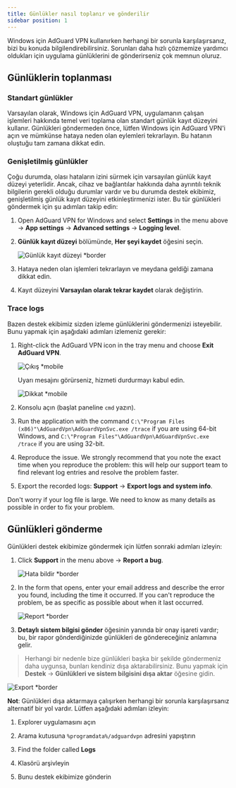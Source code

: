 ```yaml
---
title: Günlükler nasıl toplanır ve gönderilir
sidebar position: 1
---
```


Windows için AdGuard VPN kullanırken herhangi bir sorunla karşılaşırsanız, bizi bu konuda bilgilendirebilirsiniz. Sorunları daha hızlı çözmemize yardımcı oldukları için uygulama günlüklerini de gönderirseniz çok memnun oluruz.

## Günlüklerin toplanması

### Standart günlükler

Varsayılan olarak, Windows için AdGuard VPN, uygulamanın çalışan işlemleri hakkında temel veri toplama olan standart günlük kayıt düzeyini kullanır. Günlükleri göndermeden önce, lütfen Windows için AdGuard VPN'i açın ve mümkünse hataya neden olan eylemleri tekrarlayın. Bu hatanın oluştuğu tam zamana dikkat edin.

### Genişletilmiş günlükler

Çoğu durumda, olası hataların izini sürmek için varsayılan günlük kayıt düzeyi yeterlidir. Ancak, cihaz ve bağlantılar hakkında daha ayrıntılı teknik bilgilerin gerekli olduğu durumlar vardır ve bu durumda destek ekibimiz, genişletilmiş günlük kayıt düzeyini etkinleştirmenizi ister. Bu tür günlükleri göndermek için şu adımları takip edin:

1. Open AdGuard VPN for Windows and select **Settings** in the menu above → **App settings** → **Advanced settings** → **Logging level**.

1. **Günlük kayıt düzeyi** bölümünde, **Her şeyi kaydet** öğesini seçin.

    ![Günlük kayıt düzeyi *border](https://cdn.adtidy.org/content/kb/vpn/windows/logs/logging.jpeg)

1. Hataya neden olan işlemleri tekrarlayın ve meydana geldiği zamana dikkat edin.

1. Kayıt düzeyini **Varsayılan olarak tekrar kaydet** olarak değiştirin.

### Trace logs

Bazen destek ekibimiz sizden izleme günlüklerini göndermenizi isteyebilir. Bunu yapmak için aşağıdaki adımları izlemeniz gerekir:

1. Right-click the AdGuard VPN icon in the tray menu and choose **Exit AdGuard VPN**.

    ![Çıkış *mobile](https://cdn.adtidy.org/content/kb/vpn/windows/logs/exit.png)

    Uyarı mesajını görürseniz, hizmeti durdurmayı kabul edin.

    ![Dikkat *mobile](https://cdn.adtidy.org/content/kb/vpn/windows/logs/attention.png)

1. Konsolu açın (başlat paneline `cmd` yazın).

1. Run the application with the command `C:\"Program Files (x86)"\AdGuardVpn\AdGuardVpnSvc.exe /trace` if you are using 64-bit Windows, and `C:\"Program Files"\AdGuardVpn\AdGuardVpnSvc.exe /trace` if you are using 32-bit.

1. Reproduce the issue. We strongly recommend that you note the exact time when you reproduce the problem: this will help our support team to find relevant log entries and resolve the problem faster.

1. Export the recorded logs: **Support** → **Export logs and system info**.

Don't worry if your log file is large. We need to know as many details as possible in order to fix your problem.

## Günlükleri gönderme

Günlükleri destek ekibimize göndermek için lütfen sonraki adımları izleyin:

1. Click **Support** in the menu above → **Report a bug**.

    ![Hata bildir *border](https://cdn.adtidy.org/content/kb/vpn/windows/logs/support_report.jpeg)

1. In the form that opens, enter your email address and describe the error you found, including the time it occurred. If you can't reproduce the problem, be as specific as possible about when it last occurred.

    ![Report *border](https://cdn.adtidy.org/content/kb/vpn/windows/logs/report_bug.png)

1. **Detaylı sistem bilgisi gönder** öğesinin yanında bir onay işareti vardır; bu, bir rapor gönderdiğinizde günlükleri de göndereceğiniz anlamına gelir.

> Herhangi bir nedenle bize günlükleri başka bir şekilde göndermeniz daha uygunsa, bunları kendiniz dışa aktarabilirsiniz. Bunu yapmak için **Destek** → **Günlükleri ve sistem bilgisini dışa aktar** öğesine gidin.

![Export *border](https://cdn.adtidy.org/content/kb/vpn/windows/logs/export.jpeg)

**Not**: Günlükleri dışa aktarmaya çalışırken herhangi bir sorunla karşılaşırsanız alternatif bir yol vardır. Lütfen aşağıdaki adımları izleyin:

1. Explorer uygulamasını açın

1. Arama kutusuna `%programdata%/adguardvpn` adresini yapıştırın

1. Find the folder called **Logs**

1. Klasörü arşivleyin

1. Bunu destek ekibimize gönderin
